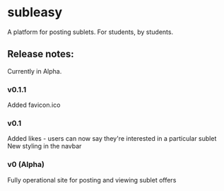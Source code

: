# subleasy
A platform for posting sublets. For students, by students.

## Release notes:

Currently in Alpha.

### v0.1.1

Added favicon.ico

### v0.1

Added likes - users can now say they're interested in a particular sublet
New styling in the navbar

### v0 (Alpha)

Fully operational site for posting and viewing sublet offers
